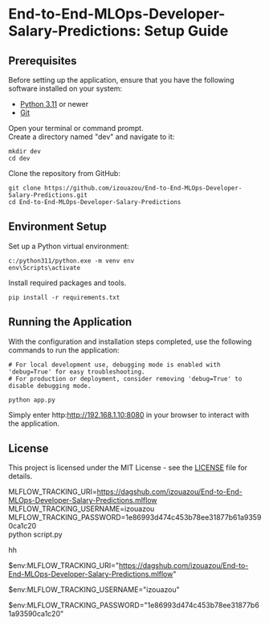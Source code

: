 # End-to-End-MLOps-Developer-Salary-Predictions: Setup Guide



## Prerequisites
Before setting up the application, ensure that you have the following software installed on your system:

- [Python 3.11](https://www.python.org/downloads/)  or newer
- [Git](https://git-scm.com/downloads)


Open your terminal or command prompt.    
Create a directory named "dev" and navigate to it:  

    
    mkdir dev
    cd dev
    
    
Clone the repository from GitHub:

    
    git clone https://github.com/izouazou/End-to-End-MLOps-Developer-Salary-Predictions.git
    cd End-to-End-MLOps-Developer-Salary-Predictions
    
## Environment Setup

Set up a Python virtual environment:  

    
    c:/python311/python.exe -m venv env
    env\Scripts\activate
    

Install required packages and tools.

    
    pip install -r requirements.txt
    
    
## Running the Application



With the configuration and installation steps completed, use the following commands to run the application:  

    # For local development use, debugging mode is enabled with 'debug=True' for easy troubleshooting.
    # For production or deployment, consider removing 'debug=True' to disable debugging mode.
    
    python app.py
    

Simply enter http:http://192.168.1.10:8080 in your browser to interact with the application.


## License

This project is licensed under the MIT License - see the [LICENSE](https://github.com/izouazou/ToDoList/blob/main/LICENSE) file for details.



MLFLOW_TRACKING_URI=https://dagshub.com/izouazou/End-to-End-MLOps-Developer-Salary-Predictions.mlflow \
MLFLOW_TRACKING_USERNAME=izouazou \
MLFLOW_TRACKING_PASSWORD=1e86993d474c453b78ee31877b61a93590ca1c20 \
python script.py

hh


$env:MLFLOW_TRACKING_URI="https://dagshub.com/izouazou/End-to-End-MLOps-Developer-Salary-Predictions.mlflow"

$env:MLFLOW_TRACKING_USERNAME="izouazou"

$env:MLFLOW_TRACKING_PASSWORD="1e86993d474c453b78ee31877b61a93590ca1c20"
